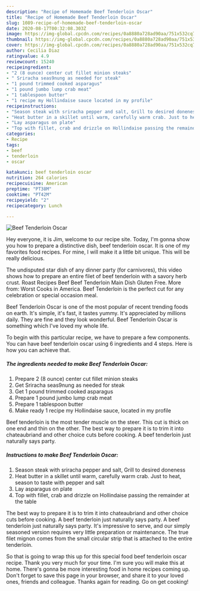 ```yaml
---
description: "Recipe of Homemade Beef Tenderloin Oscar"
title: "Recipe of Homemade Beef Tenderloin Oscar"
slug: 1089-recipe-of-homemade-beef-tenderloin-oscar
date: 2020-08-17T00:32:08.303Z
image: https://img-global.cpcdn.com/recipes/0a8880a728ad90aa/751x532cq70/beef-tenderloin-oscar-recipe-main-photo.jpg
thumbnail: https://img-global.cpcdn.com/recipes/0a8880a728ad90aa/751x532cq70/beef-tenderloin-oscar-recipe-main-photo.jpg
cover: https://img-global.cpcdn.com/recipes/0a8880a728ad90aa/751x532cq70/beef-tenderloin-oscar-recipe-main-photo.jpg
author: Cecilia Diaz
ratingvalue: 4.9
reviewcount: 15240
recipeingredient:
- "2 (8 ounce) center cut fillet minion steaks"
- " Sriracha seas9nung as needed for steak"
- "1 pound trimmed cooked asparagus"
- "1 pound jumbo lump crab meat"
- "1 tablespoon butter"
- "1 recipe my Hollindaise sauce located in my profile"
recipeinstructions:
- "Season steak with sriracha pepper and salt, Grill to desired doneness"
- "Heat butter in a skillet until warm, carefully warm crab. Just to heat, season to taste with pepper and salt"
- "Lay asparagus on plate"
- "Top with fillet, crab and drizzle on Hollindaise passing the remainder at the table"
categories:
- Recipe
tags:
- beef
- tenderloin
- oscar

katakunci: beef tenderloin oscar 
nutrition: 264 calories
recipecuisine: American
preptime: "PT38M"
cooktime: "PT42M"
recipeyield: "2"
recipecategory: Lunch

---
```



![Beef Tenderloin Oscar](https://img-global.cpcdn.com/recipes/0a8880a728ad90aa/751x532cq70/beef-tenderloin-oscar-recipe-main-photo.jpg)

Hey everyone, it is Jim, welcome to our recipe site. Today, I'm gonna show you how to prepare a distinctive dish, beef tenderloin oscar. It is one of my favorites food recipes. For mine, I will make it a little bit unique. This will be really delicious.

The undisputed star dish of any dinner party (for carnivores), this video shows how to prepare an entire filet of beef tenderloin with a savory herb crust. Roast Recipes Beef Beef Tenderloin Main Dish Gluten Free. More from: Worst Cooks in America. Beef Tenderloin is the perfect cut for any celebration or special occasion meal.

Beef Tenderloin Oscar is one of the most popular of recent trending foods on earth. It's simple, it's fast, it tastes yummy. It's appreciated by millions daily. They are fine and they look wonderful. Beef Tenderloin Oscar is something which I've loved my whole life.


To begin with this particular recipe, we have to prepare a few components. You can have beef tenderloin oscar using 6 ingredients and 4 steps. Here is how you can achieve that.

<!--inarticleads1-->

##### The ingredients needed to make Beef Tenderloin Oscar:

1. Prepare 2 (8 ounce) center cut fillet minion steaks
1. Get  Sriracha seas9nung as needed for steak
1. Get 1 pound trimmed cooked asparagus
1. Prepare 1 pound jumbo lump crab meat
1. Prepare 1 tablespoon butter
1. Make ready 1 recipe my Hollindaise sauce, located in my profile


Beef tenderloin is the most tender muscle on the steer. This cut is thick on one end and thin on the other. The best way to prepare it is to trim it into chateaubriand and other choice cuts before cooking. A beef tenderloin just naturally says party. 

<!--inarticleads2-->

##### Instructions to make Beef Tenderloin Oscar:

1. Season steak with sriracha pepper and salt, Grill to desired doneness
1. Heat butter in a skillet until warm, carefully warm crab. Just to heat, season to taste with pepper and salt
1. Lay asparagus on plate
1. Top with fillet, crab and drizzle on Hollindaise passing the remainder at the table


The best way to prepare it is to trim it into chateaubriand and other choice cuts before cooking. A beef tenderloin just naturally says party. A beef tenderloin just naturally says party. It&#39;s impressive to serve, and our simply seasoned version requires very little preparation or maintenance. The true filet mignon comes from the small circular strip that is attached to the entire tenderloin. 

So that is going to wrap this up for this special food beef tenderloin oscar recipe. Thank you very much for your time. I'm sure you will make this at home. There's gonna be more interesting food in home recipes coming up. Don't forget to save this page in your browser, and share it to your loved ones, friends and colleague. Thanks again for reading. Go on get cooking!
